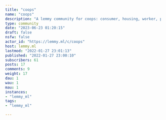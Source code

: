 ```yaml
---
title: "coops" 
name: "coops"
description: "A lemmy community for coops: consumer, housing, worker, platform etc. Not officially affiliated with the IWW, it's just a nice logo with historical relevance"
type: community
date: "2023-06-23 01:20:15"
draft: false
nsfw: false
actor_id: "https://lemmy.ml/c/coops"
host: lemmy.ml
lastmod: "2022-01-27 23:01:13"
published: "2022-01-27 23:00:10"
subscribers: 61
posts: 17
comments: 9
weight: 17
dau: 1
wau: 1
mau: 1
instances:
- "lemmy_ml"
tags: 
- "lemmy_ml"

---
```

